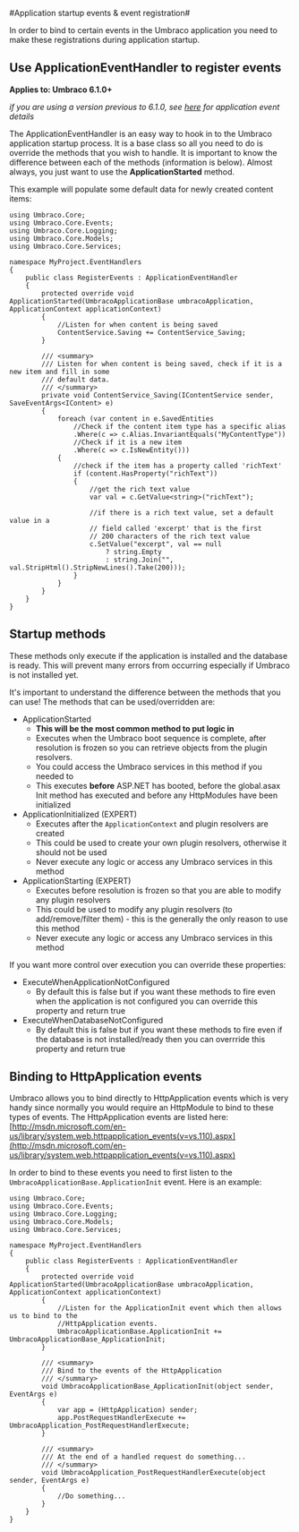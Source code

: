 #Application startup events & event registration#

In order to bind to certain events in the Umbraco application you need to make these registrations during application startup. 

## Use ApplicationEventHandler to register events ##

**Applies to: Umbraco 6.1.0+**

_if you are using a version previous to 6.1.0, see [here](../Events/application-startup.md) for application event details_

The ApplicationEventHandler is an easy way to hook in to the Umbraco application startup process. It is a base class so all you need to do is override the methods that you wish to handle. It is important to know the difference between each of the methods (information is below). Almost always, you just want to use the __ApplicationStarted__ method.

This example will populate some default data for newly created content items:

    using Umbraco.Core;
	using Umbraco.Core.Events;
	using Umbraco.Core.Logging;
	using Umbraco.Core.Models;
	using Umbraco.Core.Services;

    namespace MyProject.EventHandlers
    {
        public class RegisterEvents : ApplicationEventHandler
        {
            protected override void ApplicationStarted(UmbracoApplicationBase umbracoApplication, ApplicationContext applicationContext)
            {
				//Listen for when content is being saved
                ContentService.Saving += ContentService_Saving;     
            }
            
			/// <summary>
	        /// Listen for when content is being saved, check if it is a new item and fill in some
			/// default data.
	        /// </summary>
            private void ContentService_Saving(IContentService sender, SaveEventArgs<IContent> e)
            {                
				foreach (var content in e.SavedEntities
					//Check if the content item type has a specific alias
                	.Where(c => c.Alias.InvariantEquals("MyContentType"))
					//Check if it is a new item
                	.Where(c => c.IsNewEntity()))
	            {
					//check if the item has a property called 'richText'
	                if (content.HasProperty("richText"))
	                {
						//get the rich text value
	                    var val = c.GetValue<string>("richText");
						
						//if there is a rich text value, set a default value in a 
						// field called 'excerpt' that is the first
						// 200 characters of the rich text value
	                    c.SetValue("excerpt", val == null
	                        ? string.Empty 
	                        : string.Join("", val.StripHtml().StripNewLines().Take(200)));
	                }
	            }
            }
        }
    }

## Startup methods

These methods only execute if the application is installed and the database is ready. This will prevent many errors from occurring especially if Umbraco is not installed yet.

It's important to understand the difference between the methods that you can use! The methods that can be used/overridden are:

* ApplicationStarted
	* __This will be the most common method to put logic in__
	* Executes when the Umbraco boot sequence is complete, after resolution is frozen so you can retrieve objects from the plugin resolvers. 
	* You could access the Umbraco services in this method if you needed to
	* This executes __before__ ASP.NET has booted, before the global.asax Init method has executed and before any HttpModules have been initialized
* ApplicationInitialized (EXPERT)
	* Executes after the `ApplicationContext` and plugin resolvers are created
	* This could be used to create your own plugin resolvers, otherwise it should not be used
	* Never execute any logic or access any Umbraco services in this method
* ApplicationStarting (EXPERT)
	* Executes before resolution is frozen so that you are able to modify any plugin resolvers
	* This could be used to modify any plugin resolvers (to add/remove/filter them) - this is the generally the only reason to use this method
	* Never execute any logic or access any Umbraco services in this method

If you want more control over execution you can override these properties:

* ExecuteWhenApplicationNotConfigured
	* By default this is false but if you want these methods to fire even when the application is not configured you can override this property and return true
* ExecuteWhenDatabaseNotConfigured
	* By default this is false but if you want these methods to fire even if the database is not installed/ready then you can overrride this property and return true

## Binding to HttpApplication events

Umbraco allows you to bind directly to HttpApplication events which is very handy since normally you would require an HttpModule to bind to these types of events. The HttpApplication events are listed here: [http://msdn.microsoft.com/en-us/library/system.web.httpapplication_events(v=vs.110).aspx](http://msdn.microsoft.com/en-us/library/system.web.httpapplication_events(v=vs.110).aspx)

In order to bind to these events you need to first listen to the `UmbracoApplicationBase.ApplicationInit` event. Here is an example:

    using Umbraco.Core;
	using Umbraco.Core.Events;
	using Umbraco.Core.Logging;
	using Umbraco.Core.Models;
	using Umbraco.Core.Services;

    namespace MyProject.EventHandlers
    {
        public class RegisterEvents : ApplicationEventHandler
        {
            protected override void ApplicationStarted(UmbracoApplicationBase umbracoApplication, ApplicationContext applicationContext)
            {
				//Listen for the ApplicationInit event which then allows us to bind to the
				//HttpApplication events.
                UmbracoApplicationBase.ApplicationInit += UmbracoApplicationBase_ApplicationInit;     
            }
            
			/// <summary>
        	/// Bind to the events of the HttpApplication
        	/// </summary>
			void UmbracoApplicationBase_ApplicationInit(object sender, EventArgs e)
	        {
	            var app = (HttpApplication) sender;
	            app.PostRequestHandlerExecute += UmbracoApplication_PostRequestHandlerExecute;
	        }

			/// <summary>
	        /// At the end of a handled request do something... 
	        /// </summary>	        
	        void UmbracoApplication_PostRequestHandlerExecute(object sender, EventArgs e)
	        {
	            //Do something...
	        }
        }
    }
